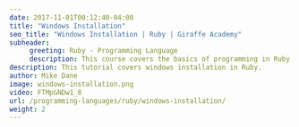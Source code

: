 ```yaml
---
date: 2017-11-01T00:12:40-04:00
title: "Windows Installation"
seo_title: "Windows Installation | Ruby | Giraffe Academy"
subheader:
     greeting: Ruby - Programming Language
     description: This course covers the basics of programming in Ruby. Work your way through the videos and we'll teach you everything you need to know to start your programming journey!
description: This tutorial covers windows installation in Ruby.
author: Mike Dane
image: windows-installation.png
video: FTMpGNDw1_8
url: /programming-languages/ruby/windows-installation/
weight: 2
---
```

